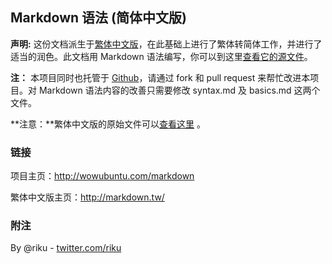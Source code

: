 ## Markdown 语法 (简体中文版) 

**声明:** 这份文档派生于[繁体中文版](http://markdown.tw/)，在此基础上进行了繁体转简体工作，并进行了适当的润色。此文档用 Markdown 语法编写，你可以到这里[查看它的源文件][src1]。

**注：** 本项目同时也托管于 [Github][]，请通过 fork 和 pull request 来帮忙改进本项目。对 Markdown 语法内容的改善只需要修改 syntax.md 及 basics.md 这两个文件。

**注意：**繁体中文版的原始文件可以[查看这里][src] 。

  [src1]: http://gitcafe.com/riku/Markdown-Syntax-CN/blob/master/syntax.md
  [src]: https://github.com/othree/markdown-syntax-zhtw/blob/master/syntax.md
  [Github]: https://github.com/riku/Markdown-Syntax-CN

### 链接

项目主页：<http://wowubuntu.com/markdown>

繁体中文版主页：<http://markdown.tw/>

### 附注

By @riku - [twitter.com/riku](http://twitter.com/riku)

